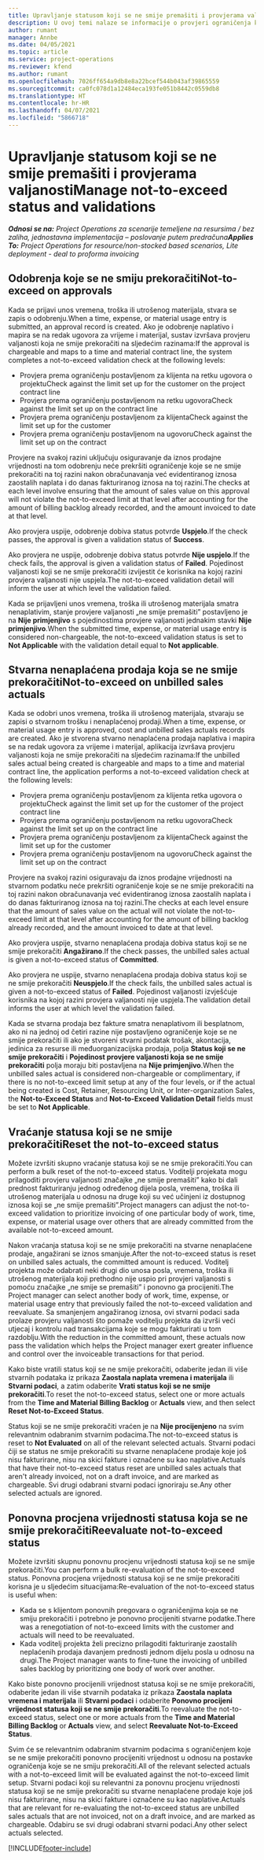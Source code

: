 ```yaml
---
title: Upravljanje statusom koji se ne smije premašiti i provjerama valjanosti
description: U ovoj temi nalaze se informacije o provjeri ograničenja koja se ne smiju prekoračiti u aplikaciji Project Operations.
author: rumant
manager: Annbe
ms.date: 04/05/2021
ms.topic: article
ms.service: project-operations
ms.reviewer: kfend
ms.author: rumant
ms.openlocfilehash: 7026ff654a9db8e8a22bcef544b043af39865559
ms.sourcegitcommit: ca0fc078d1a12484eca193fe051b8442c0559db8
ms.translationtype: HT
ms.contentlocale: hr-HR
ms.lasthandoff: 04/07/2021
ms.locfileid: "5866718"
---
```

# <a name="manage-not-to-exceed-status-and-validations"></a><span data-ttu-id="6c201-103">Upravljanje statusom koji se ne smije premašiti i provjerama valjanosti</span><span class="sxs-lookup"><span data-stu-id="6c201-103">Manage not-to-exceed status and validations</span></span> 

<span data-ttu-id="6c201-104">_**Odnosi se na:** Project Operations za scenarije temeljene na resursima / bez zaliha, jednostavna implementacija – poslovanje putem predračuna_</span><span class="sxs-lookup"><span data-stu-id="6c201-104">_**Applies To:** Project Operations for resource/non-stocked based scenarios, Lite deployment - deal to proforma invoicing_</span></span>

## <a name="not-to-exceed-on-approvals"></a><span data-ttu-id="6c201-105">Odobrenja koje se ne smiju prekoračiti</span><span class="sxs-lookup"><span data-stu-id="6c201-105">Not-to-exceed on approvals</span></span>

<span data-ttu-id="6c201-106">Kada se prijavi unos vremena, troška ili utrošenog materijala, stvara se zapis o odobrenju.</span><span class="sxs-lookup"><span data-stu-id="6c201-106">When a time, expense, or material usage entry is submitted, an approval record is created.</span></span> <span data-ttu-id="6c201-107">Ako je odobrenje naplativo i mapira se na redak ugovora za vrijeme i materijal, sustav izvršava provjeru valjanosti koja ne smije prekoračiti na sljedećim razinama:</span><span class="sxs-lookup"><span data-stu-id="6c201-107">If the approval is chargeable and maps to a time and material contract line, the system completes a not-to-exceed validation check at the following levels:</span></span>

  - <span data-ttu-id="6c201-108">Provjera prema ograničenju postavljenom za klijenta na retku ugovora o projektu</span><span class="sxs-lookup"><span data-stu-id="6c201-108">Check against the limit set up for the customer on the project contract line</span></span>
  - <span data-ttu-id="6c201-109">Provjera prema ograničenju postavljenom na retku ugovora</span><span class="sxs-lookup"><span data-stu-id="6c201-109">Check against the limit set up on the contract line</span></span>
  - <span data-ttu-id="6c201-110">Provjera prema ograničenju postavljenom za klijenta</span><span class="sxs-lookup"><span data-stu-id="6c201-110">Check against the limit set up for the customer</span></span>
  - <span data-ttu-id="6c201-111">Provjera prema ograničenju postavljenom na ugovoru</span><span class="sxs-lookup"><span data-stu-id="6c201-111">Check against the limit set up on the contract</span></span>

<span data-ttu-id="6c201-112">Provjere na svakoj razini uključuju osiguravanje da iznos prodajne vrijednosti na tom odobrenju neće prekršiti ograničenje koje se ne smije prekoračiti na toj razini nakon obračunavanja već evidentiranog iznosa zaostalih naplata i do danas fakturiranog iznosa na toj razini.</span><span class="sxs-lookup"><span data-stu-id="6c201-112">The checks at each level involve ensuring that the amount of sales value on this approval will not violate the not-to-exceed limit at that level after accounting for the amount of billing backlog already recorded, and the amount invoiced to date at that level.</span></span>

<span data-ttu-id="6c201-113">Ako provjera uspije, odobrenje dobiva status potvrde **Uspjelo**.</span><span class="sxs-lookup"><span data-stu-id="6c201-113">If the check passes, the approval is given a validation status of **Success**.</span></span>

<span data-ttu-id="6c201-114">Ako provjera ne uspije, odobrenje dobiva status potvrde **Nije uspjelo**.</span><span class="sxs-lookup"><span data-stu-id="6c201-114">If the check fails, the approval is given a validation status of **Failed**.</span></span> <span data-ttu-id="6c201-115">Pojedinost valjanosti koji se ne smije prekoračiti izvijestit će korisnika na kojoj razini provjera valjanosti nije uspjela.</span><span class="sxs-lookup"><span data-stu-id="6c201-115">The not-to-exceed validation detail will inform the user at which level the validation failed.</span></span>

<span data-ttu-id="6c201-116">Kada se prijavljeni unos vremena, troška ili utrošenog materijala smatra nenaplativim, stanje provjere valjanosti „ne smije premašiti” postavljeno je na **Nije primjenjivo** s pojedinostima provjere valjanosti jednakim stavki **Nije primjenjivo**.</span><span class="sxs-lookup"><span data-stu-id="6c201-116">When the submitted time, expense, or material usage entry is considered non-chargeable, the not-to-exceed validation status is set to **Not Applicable** with the validation detail equal to **Not applicable**.</span></span>

## <a name="not-to-exceed-on-unbilled-sales-actuals"></a><span data-ttu-id="6c201-117">Stvarna nenaplaćena prodaja koja se ne smije prekoračiti</span><span class="sxs-lookup"><span data-stu-id="6c201-117">Not-to-exceed on unbilled sales actuals</span></span>

<span data-ttu-id="6c201-118">Kada se odobri unos vremena, troška ili utrošenog materijala, stvaraju se zapisi o stvarnom trošku i nenaplaćenoj prodaji.</span><span class="sxs-lookup"><span data-stu-id="6c201-118">When a time, expense, or material usage entry is approved, cost and unbilled sales actuals records are created.</span></span> <span data-ttu-id="6c201-119">Ako je stvorena stvarno nenaplaćena prodaja naplativa i mapira se na redak ugovora za vrijeme i materijal, aplikacija izvršava provjeru valjanosti koja ne smije prekoračiti na sljedećim razinama:</span><span class="sxs-lookup"><span data-stu-id="6c201-119">If the unbilled sales actual being created is chargeable and maps to a time and material contract line, the application performs a not-to-exceed validation check at the following levels:</span></span>

  - <span data-ttu-id="6c201-120">Provjera prema ograničenju postavljenom za klijenta retka ugovora o projektu</span><span class="sxs-lookup"><span data-stu-id="6c201-120">Check against the limit set up for the customer of the project contract line</span></span>
  - <span data-ttu-id="6c201-121">Provjera prema ograničenju postavljenom na retku ugovora</span><span class="sxs-lookup"><span data-stu-id="6c201-121">Check against the limit set up on the contract line</span></span>
  - <span data-ttu-id="6c201-122">Provjera prema ograničenju postavljenom za klijenta</span><span class="sxs-lookup"><span data-stu-id="6c201-122">Check against the limit set up for the customer</span></span>
  - <span data-ttu-id="6c201-123">Provjera prema ograničenju postavljenom na ugovoru</span><span class="sxs-lookup"><span data-stu-id="6c201-123">Check against the limit set up on the contract</span></span>

<span data-ttu-id="6c201-124">Provjere na svakoj razini osiguravaju da iznos prodajne vrijednosti na stvarnom podatku neće prekršiti ograničenje koje se ne smije prekoračiti na toj razini nakon obračunavanja već evidentiranog iznosa zaostalih naplata i do danas fakturiranog iznosa na toj razini.</span><span class="sxs-lookup"><span data-stu-id="6c201-124">The checks at each level ensure that the amount of sales value on the actual will not violate the not-to-exceed limit at that level after accounting for the amount of billing backlog already recorded, and the amount invoiced to date at that level.</span></span>

<span data-ttu-id="6c201-125">Ako provjera uspije, stvarno nenaplaćena prodaja dobiva status koji se ne smije prekoračiti **Angažirano**.</span><span class="sxs-lookup"><span data-stu-id="6c201-125">If the check passes, the unbilled sales actual is given a not-to-exceed status of **Committed**.</span></span>

<span data-ttu-id="6c201-126">Ako provjera ne uspije, stvarno nenaplaćena prodaja dobiva status koji se ne smije prekoračiti **Neuspjelo**.</span><span class="sxs-lookup"><span data-stu-id="6c201-126">If the check fails, the unbilled sales actual is given a not-to-exceed status of **Failed**.</span></span> <span data-ttu-id="6c201-127">Pojedinost valjanosti izvješćuje korisnika na kojoj razini provjera valjanosti nije uspjela.</span><span class="sxs-lookup"><span data-stu-id="6c201-127">The validation detail informs the user at which level the validation failed.</span></span>

<span data-ttu-id="6c201-128">Kada se stvarna prodaja bez fakture smatra nenaplativom ili besplatnom, ako ni na jednoj od četiri razine nije postavljeno ograničenje koje se ne smije prekoračiti ili ako je stvoreni stvarni podatak trošak, akontacija, jedinica za resurse ili međuorganizacijska prodaja, polja **Status koji se ne smije prekoračiti** i **Pojedinost provjere valjanosti koja se ne smije prekoračiti** polja moraju biti postavljena na **Nije primjenjivo**.</span><span class="sxs-lookup"><span data-stu-id="6c201-128">When the unbilled sales actual is considered non-chargeable or complimentary, if there is no not-to-exceed limit setup at any of the four levels, or if the actual being created is Cost, Retainer, Resourcing Unit, or Inter-organization Sales, the **Not-to-Exceed Status** and **Not-to-Exceed Validation Detail** fields must be set to **Not Applicable**.</span></span>

## <a name="reset-the-not-to-exceed-status"></a><span data-ttu-id="6c201-129">Vraćanje statusa koji se ne smije prekoračiti</span><span class="sxs-lookup"><span data-stu-id="6c201-129">Reset the not-to-exceed status</span></span>

<span data-ttu-id="6c201-130">Možete izvršiti skupno vraćanje statusa koji se ne smije prekoračiti.</span><span class="sxs-lookup"><span data-stu-id="6c201-130">You can perform a bulk reset of the not-to-exceed status.</span></span> <span data-ttu-id="6c201-131">Voditelji projekata mogu prilagoditi provjeru valjanosti značajke „ne smije premašiti” kako bi dali prednost fakturiranju jednog određenog dijela posla, vremena, troška ili utrošenog materijala u odnosu na druge koji su već učinjeni iz dostupnog iznosa koji se „ne smije premašiti”.</span><span class="sxs-lookup"><span data-stu-id="6c201-131">Project managers can adjust the not-to-exceed validation to prioritize invoicing of one particular body of work, time, expense, or material usage over others that are already committed from the available not-to-exceed amount.</span></span>

<span data-ttu-id="6c201-132">Nakon vraćanja statusa koji se ne smije prekoračiti na stvarne nenaplaćene prodaje, angažirani se iznos smanjuje.</span><span class="sxs-lookup"><span data-stu-id="6c201-132">After the not-to-exceed status is reset on unbilled sales actuals, the committed amount is reduced.</span></span> <span data-ttu-id="6c201-133">Voditelj projekta može odabrati neki drugi dio unosa posla, vremena, troška ili utrošenog materijala koji prethodno nije uspio pri provjeri valjanosti s pomoću značajke „ne smije se premašiti” i ponovno ga procijeniti.</span><span class="sxs-lookup"><span data-stu-id="6c201-133">The Project manager can select another body of work, time, expense, or material usage entry that previously failed the not-to-exceed validation and reevaluate.</span></span> <span data-ttu-id="6c201-134">Sa smanjenjem angažiranog iznosa, ovi stvarni podaci sada prolaze provjeru valjanosti što pomaže voditelju projekta da izvrši veći utjecaj i kontrolu nad transakcijama koje se mogu fakturirati u tom razdoblju.</span><span class="sxs-lookup"><span data-stu-id="6c201-134">With the reduction in the committed amount, these actuals now pass the validation which helps the Project manager exert greater influence and control over the invoiceable transactions for that period.</span></span>

<span data-ttu-id="6c201-135">Kako biste vratili status koji se ne smije prekoračiti, odaberite jedan ili više stvarnih podataka iz prikaza **Zaostala naplata vremena i materijala** ili **Stvarni podaci**, a zatim odaberite **Vrati status koji se ne smije prekoračiti**.</span><span class="sxs-lookup"><span data-stu-id="6c201-135">To reset the not-to-exceed status, select one or more actuals from the **Time and Material Billing Backlog** or **Actuals** view, and then select **Reset Not-to-Exceed Status**.</span></span>

<span data-ttu-id="6c201-136">Status koji se ne smije prekoračiti vraćen je na **Nije procijenjeno** na svim relevantnim odabranim stvarnim podacima.</span><span class="sxs-lookup"><span data-stu-id="6c201-136">The not-to-exceed status is reset to **Not Evaluated** on all of the relevant selected actuals.</span></span> <span data-ttu-id="6c201-137">Stvarni podaci čiji se status ne smije prekoračiti su stvarne nenaplaćene prodaje koje još nisu fakturirane, nisu na skici fakture i označene su kao naplative.</span><span class="sxs-lookup"><span data-stu-id="6c201-137">Actuals that have their not-to-exceed status reset are unbilled sales actuals that aren't already invoiced, not on a draft invoice, and are marked as chargeable.</span></span> <span data-ttu-id="6c201-138">Svi drugi odabrani stvarni podaci ignoriraju se.</span><span class="sxs-lookup"><span data-stu-id="6c201-138">Any other selected actuals are ignored.</span></span>

## <a name="reevaluate-not-to-exceed-status"></a><span data-ttu-id="6c201-139">Ponovna procjena vrijednosti statusa koja se ne smije prekoračiti</span><span class="sxs-lookup"><span data-stu-id="6c201-139">Reevaluate not-to-exceed status</span></span>

<span data-ttu-id="6c201-140">Možete izvršiti skupnu ponovnu procjenu vrijednosti statusa koji se ne smije prekoračiti.</span><span class="sxs-lookup"><span data-stu-id="6c201-140">You can perform a bulk re-evaluation of the not-to-exceed status.</span></span> <span data-ttu-id="6c201-141">Ponovna procjena vrijednosti statusa koji se ne smije prekoračiti korisna je u sljedećim situacijama:</span><span class="sxs-lookup"><span data-stu-id="6c201-141">Re-evaluation of the not-to-exceed status is useful when:</span></span>

  - <span data-ttu-id="6c201-142">Kada se s klijentom ponovnih pregovara o ograničenjima koja se ne smiju prekoračiti i potrebno je ponovno procijeniti stvarne podatke.</span><span class="sxs-lookup"><span data-stu-id="6c201-142">There was a renegotiation of not-to-exceed limits with the customer and actuals will need to be reevaluated.</span></span>
  - <span data-ttu-id="6c201-143">Kada voditelj projekta želi precizno prilagoditi fakturiranje zaostalih neplaćenih prodaja davanjem prednosti jednom dijelu posla u odnosu na drugi.</span><span class="sxs-lookup"><span data-stu-id="6c201-143">The Project manager wants to fine-tune the invoicing of unbilled sales backlog by prioritizing one body of work over another.</span></span>

<span data-ttu-id="6c201-144">Kako biste ponovno procijenili vrijednost statusa koji se ne smije prekoračiti, odaberite jedan ili više stvarnih podataka iz prikaza **Zaostala naplata vremena i materijala** ili **Stvarni podaci** i odaberite **Ponovno procijeni vrijednost statusa koji se ne smije prekoračiti**.</span><span class="sxs-lookup"><span data-stu-id="6c201-144">To reevaluate the not-to-exceed status, select one or more actuals from the **Time and Material Billing Backlog** or **Actuals** view, and select **Reevaluate Not-to-Exceed Status**.</span></span>

<span data-ttu-id="6c201-145">Svim će se relevantnim odabranim stvarnim podacima s ograničenjem koje se ne smije prekoračiti ponovno procijeniti vrijednost u odnosu na postavke ograničenja koje se ne smiju prekoračiti.</span><span class="sxs-lookup"><span data-stu-id="6c201-145">All of the relevant selected actuals with a not-to-exceed limit will be evaluated against the not-to-exceed limit setup.</span></span> <span data-ttu-id="6c201-146">Stvarni podaci koji su relevantni za ponovnu procjenu vrijednosti statusa koji se ne smije prekoračiti su stvarne nenaplaćene prodaje koje još nisu fakturirane, nisu na skici fakture i označene su kao naplative.</span><span class="sxs-lookup"><span data-stu-id="6c201-146">Actuals that are relevant for re-evaluating the not-to-exceed status are unbilled sales actuals that are not invoiced, not on a draft invoice, and are marked as chargeable.</span></span> <span data-ttu-id="6c201-147">Odabiru se svi drugi odabrani stvarni podaci.</span><span class="sxs-lookup"><span data-stu-id="6c201-147">Any other select actuals selected.</span></span>


[!INCLUDE[footer-include](../../includes/footer-banner.md)]
